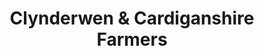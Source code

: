 ---
title: "Clynderwen & Cardiganshire Farmers"
url: /cardigan/clynderwen-und-cardiganshire-farmers/
shop: Dorfladen
---